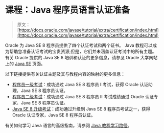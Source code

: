 # 课程：Java 程序员语言认证准备

> 原文： [https://docs.oracle.com/javase/tutorial/extra/certification/index.html](https://docs.oracle.com/javase/tutorial/extra/certification/index.html)

Oracle 为 Java SE 8 程序员提供了四个认证考试和两个证书。 Java 教程可以成为帮助您准备认证考试的宝贵资源;但是，它们并未涵盖认证考试中的所有主题。有关 Oracle 提供的 Java SE 8 培训和认证的更多信息，请参见 Oracle 大学网站上的 [Java SE](https://education.oracle.com/pls/web_prod-plq-dad/ou_product_category.getPage?p_cat_id=267) 页面。

以下链接提供有关认证主题及其与教程内容的映射的更多信息：

*   [程序员一级考试](javase-8-programmer1.html)：成功通过 Java SE 8 程序员 I 考试，获得 Oracle 认证助理，Java SE 8 程序员认证。
*   [程序员二级考试](javase-8-programmer2.html)：成功通过 Java SE 8 程序员 II 考试成绩通过 Oracle 认证专家，Java SE 8 程序员认证。
*   [Java SE 8 升级考试](javase-8-upgrade.html)：成功通过升级到 Java SE 8 程序员考试之一，获得 Oracle 认证专家，Java SE 8 程序员认证。

有关如何学习 Java 语言的高级指南，请参阅 [Java 教程学习路径](../../tutorialLearningPaths.html)。